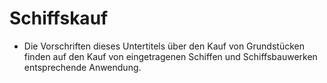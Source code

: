# Schiffskauf

- Die Vorschriften dieses Untertitels über den Kauf von Grundstücken finden auf den Kauf von eingetragenen Schiffen und Schiffsbauwerken entsprechende Anwendung.

